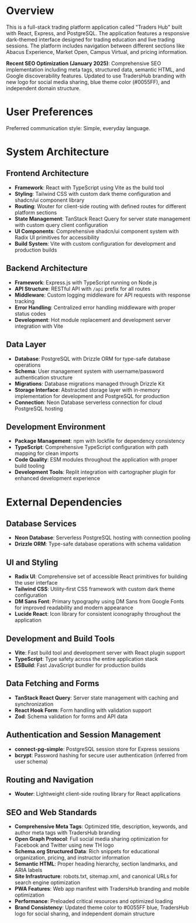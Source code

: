 # Overview

This is a full-stack trading platform application called "Traders Hub" built with React, Express, and PostgreSQL. The application features a responsive dark-themed interface designed for trading education and live trading sessions. The platform includes navigation between different sections like Abacus Experience, Market Open, Campus Virtual, and pricing information.

**Recent SEO Optimization (January 2025)**: Comprehensive SEO implementation including meta tags, structured data, semantic HTML, and Google discoverability features. Updated to use TradersHub branding with new logo for social media sharing, blue theme color (#0055FF), and independent domain structure.

# User Preferences

Preferred communication style: Simple, everyday language.

# System Architecture

## Frontend Architecture
- **Framework**: React with TypeScript using Vite as the build tool
- **Styling**: Tailwind CSS with custom dark theme configuration and shadcn/ui component library
- **Routing**: Wouter for client-side routing with defined routes for different platform sections
- **State Management**: TanStack React Query for server state management with custom query client configuration
- **UI Components**: Comprehensive shadcn/ui component system with Radix UI primitives for accessibility
- **Build System**: Vite with custom configuration for development and production builds

## Backend Architecture
- **Framework**: Express.js with TypeScript running on Node.js
- **API Structure**: RESTful API with `/api` prefix for all routes
- **Middleware**: Custom logging middleware for API requests with response tracking
- **Error Handling**: Centralized error handling middleware with proper status codes
- **Development**: Hot module replacement and development server integration with Vite

## Data Layer
- **Database**: PostgreSQL with Drizzle ORM for type-safe database operations
- **Schema**: User management system with username/password authentication structure
- **Migrations**: Database migrations managed through Drizzle Kit
- **Storage Interface**: Abstracted storage layer with in-memory implementation for development and PostgreSQL for production
- **Connection**: Neon Database serverless connection for cloud PostgreSQL hosting

## Development Environment
- **Package Management**: npm with lockfile for dependency consistency
- **TypeScript**: Comprehensive TypeScript configuration with path mapping for clean imports
- **Code Quality**: ESM modules throughout the application with proper build tooling
- **Development Tools**: Replit integration with cartographer plugin for enhanced development experience

# External Dependencies

## Database Services
- **Neon Database**: Serverless PostgreSQL hosting with connection pooling
- **Drizzle ORM**: Type-safe database operations with schema validation

## UI and Styling
- **Radix UI**: Comprehensive set of accessible React primitives for building the user interface
- **Tailwind CSS**: Utility-first CSS framework with custom dark theme configuration
- **DM Sans Font**: Primary typography using DM Sans from Google Fonts for improved readability and modern appearance
- **Lucide React**: Icon library for consistent iconography throughout the application

## Development and Build Tools
- **Vite**: Fast build tool and development server with React plugin support
- **TypeScript**: Type safety across the entire application stack
- **ESBuild**: Fast JavaScript bundler for production builds

## Data Fetching and Forms
- **TanStack React Query**: Server state management with caching and synchronization
- **React Hook Form**: Form handling with validation support
- **Zod**: Schema validation for forms and API data

## Authentication and Session Management
- **connect-pg-simple**: PostgreSQL session store for Express sessions
- **bcrypt**: Password hashing for secure user authentication (inferred from user schema)

## Routing and Navigation
- **Wouter**: Lightweight client-side routing library for React applications

## SEO and Web Standards
- **Comprehensive Meta Tags**: Optimized title, description, keywords, and author meta tags with TradersHub branding
- **Open Graph Protocol**: Full social media sharing optimization for Facebook and Twitter using new TH logo
- **Schema.org Structured Data**: Rich snippets for educational organization, pricing, and instructor information
- **Semantic HTML**: Proper heading hierarchy, section landmarks, and ARIA labels
- **Site Infrastructure**: robots.txt, sitemap.xml, and canonical URLs for search engine optimization
- **PWA Features**: Web app manifest with TradersHub branding and mobile optimization
- **Performance**: Preloaded critical resources and optimized loading
- **Brand Consistency**: Updated theme color to #0055FF blue, TradersHub logo for social sharing, and independent domain structure